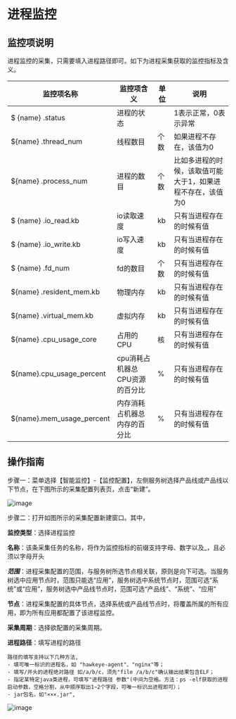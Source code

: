 # 进程监控
## 监控项说明
进程监控的采集，只需要填入进程路径即可。如下为进程采集获取的监控指标及含义。

| 监控项名称                | 监控项含义                     | 单位 | 说明                                                       |
| ------------------------- | ------------------------------ | ---- | ---------------------------------------------------------- |
| $ {name} .status          | 进程的状态                     |      | 1表示正常，0表示异常                                       |
| ${name} .thread_num       | 线程数目                       | 个数 | 如果进程不存在，该值为0                                    |
| ${name} .process_num      | 进程的数目                     | 个数 | 比如多进程的时候，该取值可能大于1，如果进程不存在，该值为0 |
| $ {name} .io_read.kb      | io读取速度                     | kb   | 只有当进程存在的时候有值                                   |
| $ {name} .io_write.kb     | io写入速度                     | kb   | 只有当进程存在的时候有值                                   |
| $ {name} .fd_num          | fd的数目                       | 个数 | 只有当进程存在的时候有值                                   |
| ${name} .resident_mem.kb  | 物理内存                       | kb   | 只有当进程存在的时候有值                                   |
| ${name} .virtual_mem.kb   | 虚拟内存                       | kb   | 只有当进程存在的时候有值                                   |
| ${name} .cpu_usage_core   | 占用的CPU                      | 核   | 只有当进程存在的时候有值                                   |
| ${name}.cpu_usage_percent | cpu消耗占机器总CPU资源的百分比 | %    | 只有当进程存在的时候有值                                   |
| ${name}.mem_usage_percent | 内存消耗占机器总内存的百分比   | %    | 只有当进程存在的时候有值                                   |

## 操作指南


步骤一：菜单选择【智能监控】-【监控配置】，左侧服务树选择产品线或产品线以下节点，在下图所示的采集配置列表页，点击“新建”。

![image](https://github.com/jdcloudcom/cn/blob/DevOps/image/DevOps/Operation-Guide33.JPG)

步骤二：打开如图所示的采集配置新建窗口。其中，

**监控类型**：选择进程监控

**名称**：该条采集任务的名称，将作为监控指标的前缀支持字母、数字以及_，且必须以字母开头

***范围***：进程采集配置的范围，与服务树所选节点相关联，原则是向下可选。当服务树选中应用节点时，范围只能选“应用”，服务树选中系统节点时，范围可选“系统”或“应用”，服务树选中产品线节点时，范围可选“产品线”、“系统”、“应用”

**节点**：进程采集配置的具体节点，选择系统或产品线节点时，将覆盖所属的所有应用，即为所有应用都配置了该进程监控。

**采集周期**：选择欲配置的采集周期。

**进程路径**：填写进程的路径
```
路径的填写支持以下几种方法,
- 填可唯一标识的进程名，如 "hawkeye-agent"、"nginx"等； 
- 填写/开头的进程绝对路径 如/a/b/c，须先"file /a/b/c"确认输出结果包含ELF； 
- 指定某特定java类进程，可填写"进程路径 参数"(中间为空格。方法：ps -elf获取的进程启动参数，空格分割，从中顺序取出1~2个字段，可唯一标识出进程即可）； 
- jar包名，如"×××.jar", 
```
![image](https://github.com/jdcloudcom/cn/blob/DevOps/image/DevOps/Operation-Guide34.JPG)

